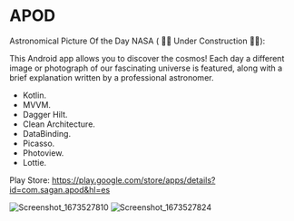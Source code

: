 # APOD

Astronomical Picture Of the Day NASA ( 🚧🚧 Under Construction 🚧🚧):

This Android app allows you to discover the cosmos! Each day a different image or photograph of our fascinating universe is featured, along with a brief explanation written by a professional astronomer.

- Kotlin. 
- MVVM.
- Dagger Hilt.
- Clean Architecture.
- DataBinding.
- Picasso.
- Photoview.
- Lottie.

Play Store:
https://play.google.com/store/apps/details?id=com.sagan.apod&hl=es

![Screenshot_1673527810](https://user-images.githubusercontent.com/37807677/212070713-48076d7a-9527-4c4a-8133-889756f8f3ce.png)
![Screenshot_1673527824](https://user-images.githubusercontent.com/37807677/212070721-aa3902cc-ea9e-4557-8981-ba20a1eb8729.png)
